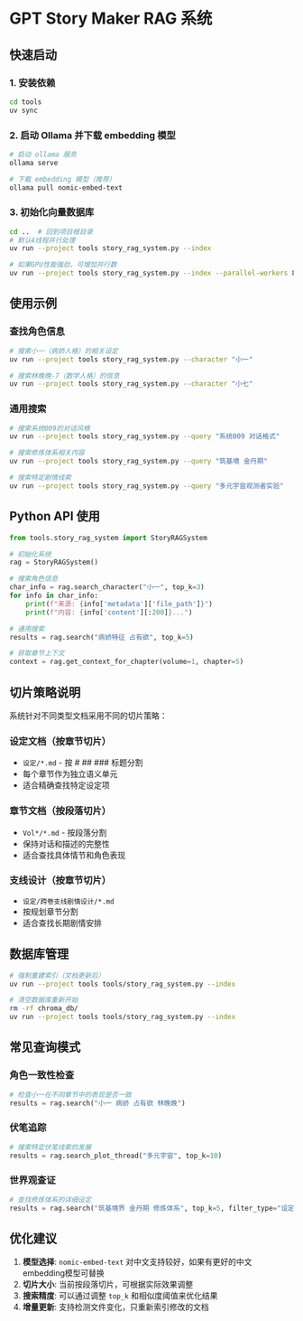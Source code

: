 # GPT Story Maker RAG 系统

## 快速启动

### 1. 安装依赖
```bash
cd tools
uv sync
```

### 2. 启动 Ollama 并下载 embedding 模型
```bash
# 启动 ollama 服务
ollama serve

# 下载 embedding 模型（推荐）
ollama pull nomic-embed-text
```

### 3. 初始化向量数据库
```bash
cd ..  # 回到项目根目录
# 默认4线程并行处理
uv run --project tools story_rag_system.py --index

# 如果GPU性能强劲，可增加并行数
uv run --project tools story_rag_system.py --index --parallel-workers 8
```

## 使用示例

### 查找角色信息
```bash
# 搜索小一（病娇人格）的相关设定
uv run --project tools story_rag_system.py --character "小一"

# 搜索林晚晚-7（数学人格）的信息
uv run --project tools story_rag_system.py --character "小七"
```

### 通用搜索
```bash
# 搜索系统009的对话风格
uv run --project tools story_rag_system.py --query "系统009 对话格式"

# 搜索修炼体系相关内容
uv run --project tools story_rag_system.py --query "筑基境 金丹期"

# 搜索特定剧情线索
uv run --project tools story_rag_system.py --query "多元宇宙观测者实验"
```

## Python API 使用

```python
from tools.story_rag_system import StoryRAGSystem

# 初始化系统
rag = StoryRAGSystem()

# 搜索角色信息
char_info = rag.search_character("小一", top_k=3)
for info in char_info:
    print(f"来源: {info['metadata']['file_path']}")
    print(f"内容: {info['content'][:200]}...")

# 通用搜索
results = rag.search("病娇特征 占有欲", top_k=5)

# 获取章节上下文
context = rag.get_context_for_chapter(volume=1, chapter=5)
```

## 切片策略说明

系统针对不同类型文档采用不同的切片策略：

### 设定文档（按章节切片）
- `设定/*.md` - 按 # ## ### 标题分割
- 每个章节作为独立语义单元
- 适合精确查找特定设定项

### 章节文档（按段落切片） 
- `Vol*/*.md` - 按段落分割
- 保持对话和描述的完整性
- 适合查找具体情节和角色表现

### 支线设计（按章节切片）
- `设定/跨卷支线剧情设计/*.md`
- 按规划章节分割
- 适合查找长期剧情安排

## 数据库管理

```bash
# 强制重建索引（文档更新后）
uv run --project tools tools/story_rag_system.py --index

# 清空数据库重新开始
rm -rf chroma_db/
uv run --project tools tools/story_rag_system.py --index
```

## 常见查询模式

### 角色一致性检查
```python
# 检查小一在不同章节中的表现是否一致
results = rag.search("小一 病娇 占有欲 林晚晚")
```

### 伏笔追踪
```python
# 搜索特定伏笔线索的发展
results = rag.search_plot_thread("多元宇宙", top_k=10)
```

### 世界观查证
```python
# 查找修炼体系的详细设定
results = rag.search("筑基境界 金丹期 修炼体系", top_k=5, filter_type="设定")
```

## 优化建议

1. **模型选择**: `nomic-embed-text` 对中文支持较好，如果有更好的中文embedding模型可替换
2. **切片大小**: 当前按段落切片，可根据实际效果调整
3. **搜索精度**: 可以通过调整 `top_k` 和相似度阈值来优化结果
4. **增量更新**: 支持检测文件变化，只重新索引修改的文档